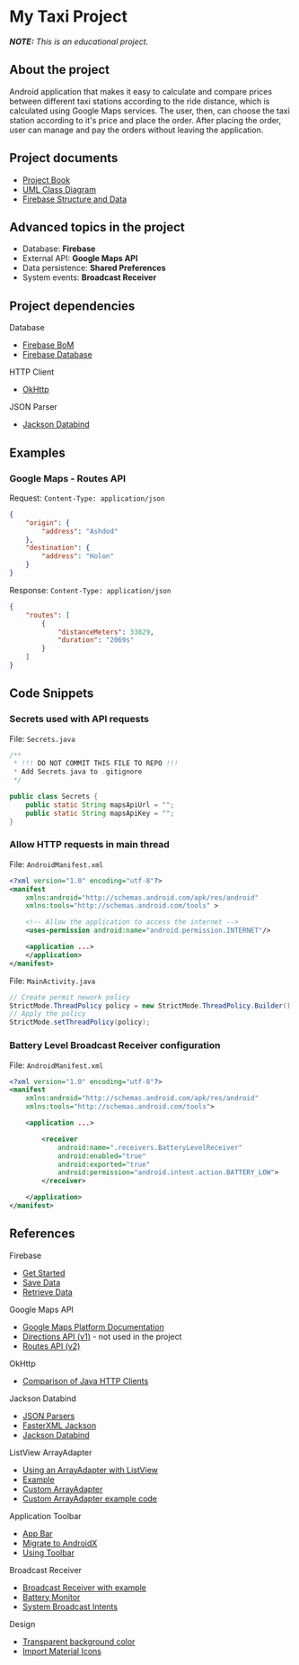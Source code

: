 # My Taxi Project
_**NOTE:** This is an educational project._

## About the project
Android application that makes it easy to calculate and compare prices between different taxi stations according to the ride distance, which is calculated using Google Maps services. The user, then, can choose the taxi station according to it's price and place the order. After placing the order, user can manage and pay the orders without leaving the application.

## Project documents
- [Project Book](./docs/book/)
- [UML Class Diagram](./docs/class-diagram/)
- [Firebase Structure and Data](./docs/data/)

## Advanced topics in the project
- Database: **Firebase**
- External API: **Google Maps API**
- Data persistence: **Shared Preferences**
- System events: **Broadcast Receiver**

## Project dependencies
Database
  - [Firebase BoM](https://mvnrepository.com/artifact/com.google.firebase/firebase-bom)
  - [Firebase Database](https://mvnrepository.com/artifact/com.google.firebase/firebase-database)

HTTP Client
  - [OkHttp](https://mvnrepository.com/artifact/com.squareup.okhttp3/okhttp)

JSON Parser
  - [Jackson Databind](https://mvnrepository.com/artifact/com.fasterxml.jackson.core/jackson-databind)

## Examples
### Google Maps - Routes API
Request: `Content-Type: application/json`
```json
{
    "origin": {
        "address": "Ashdod"
    },
    "destination": {
        "address": "Holon"
    }
}
```
Response: `Content-Type: application/json`
```json
{
    "routes": [
        {
            "distanceMeters": 33829,
            "duration": "2069s"
        }
    ]
}
```

## Code Snippets
### Secrets used with API requests
File: `Secrets.java`
```java
/**
 * !!! DO NOT COMMIT THIS FILE TO REPO !!!
 * Add Secrets.java to .gitignore
 */

public class Secrets {
    public static String mapsApiUrl = "";
    public static String mapsApiKey = "";
}
```

### Allow HTTP requests in main thread
File: `AndroidManifest.xml`
```xml
<?xml version="1.0" encoding="utf-8"?>
<manifest
    xmlns:android="http://schemas.android.com/apk/res/android"
    xmlns:tools="http://schemas.android.com/tools" >

    <!-- Allow the application to access the internet -->
    <uses-permission android:name="android.permission.INTERNET"/>

    <application ...>
    </application>
</manifest>
```
File: `MainActivity.java`
```java
// Create permit nework policy
StrictMode.ThreadPolicy policy = new StrictMode.ThreadPolicy.Builder().permitNetwork().build();
// Apply the policy
StrictMode.setThreadPolicy(policy);
```

### Battery Level Broadcast Receiver configuration
File: `AndroidManifest.xml`
```xml
<?xml version="1.0" encoding="utf-8"?>
<manifest
    xmlns:android="http://schemas.android.com/apk/res/android"
    xmlns:tools="http://schemas.android.com/tools">

    <application ...>

        <receiver
            android:name=".receivers.BatteryLevelReceiver"
            android:enabled="true"
            android:exported="true"
            android:permission="android.intent.action.BATTERY_LOW">
        </receiver>

    </application>
</manifest>
```

## References
Firebase
  - [Get Started](https://firebase.google.com/docs/database/android/start)
  - [Save Data](https://firebase.google.com/docs/database/admin/save-data)
  - [Retrieve Data](https://firebase.google.com/docs/database/admin/retrieve-data)

Google Maps API
  - [Google Maps Platform Documentation](https://developers.google.com/maps/documentation)
  - [Directions API (v1)](https://developers.google.com/maps/documentation/directions) - not used in the project
  - [Routes API (v2)](https://developers.google.com/maps/documentation/routes)

OkHttp
  - [Comparison of Java HTTP Clients](https://reflectoring.io/comparison-of-java-http-clients/)

Jackson Databind
  - [JSON Parsers](https://stackoverflow.com/questions/2591098/how-to-parse-json-in-java/31743324#31743324)
  - [FasterXML Jackson](https://github.com/FasterXML/jackson)
  - [Jackson Databind](https://github.com/FasterXML/jackson-databind)

ListView ArrayAdapter
  - [Using an ArrayAdapter with ListView](https://github.com/codepath/android_guides/wiki/Using-an-ArrayAdapter-with-ListView)
  - [Example](https://www.geeksforgeeks.org/arrayadapter-in-android-with-example)
  - [Custom ArrayAdapter](https://vogella.com/tutorials/AndroidListView/article.html)
  - [Custom ArrayAdapter example code](https://stackoverflow.com/questions/46443776/android-change-textview-font-color-in-a-listview-for-a-condition/46445576#46445576)

Application Toolbar
  - [App Bar](https://developer.android.com/develop/ui/views/components/appbar)
  - [Migrate to AndroidX](https://developer.android.com/jetpack/androidx/migrate)
  - [Using Toolbar](https://github.com/codepath/android_guides/wiki/Using-the-App-ToolBar)

Broadcast Receiver
  - [Broadcast Receiver with example](https://www.geeksforgeeks.org/broadcast-receiver-in-android-with-example)
  - [Battery Monitor](https://developer.android.com/training/monitoring-device-state/battery-monitoring)
  - [System Broadcast Intents](https://developer.android.com/about/versions/11/reference/broadcast-intents-30)

Design
  - [Transparent background color](https://www.tutorialspoint.com/how-to-make-a-background-20-transparent-on-android)
  - [Import Material Icons](https://stackoverflow.com/questions/28684759/import-material-design-icons-into-an-android-project)
